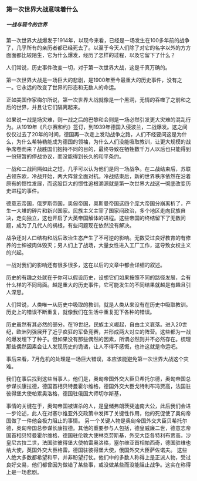 
### 第一次世界大战意味着什么

##### 一战与现今的世界

第一次世界大战爆发于1914年，以现今来看，已经是一场发生在100多年前的战争了，几乎所有的亲历者都已经死去了。以至于今天人们除了对它的名字以外的方方面面都比较陌生，它为什么爆发，经历了怎样的过程，以及它留下了什么？


人们常说，历史事件改变一切，对于第一次世界大战，这是千真万确的。


第一次世界大战是一场巨大的悲剧，是1900年至今最重大的历史事件，没有之一。它永远的改变了世界的形态和无数人的命运。


正如美国作家梅尔所说，第一次世界大战就像是一个黑洞，无情的吞噬了之前和之后的世界，并且让它们隔离起来。


如果说一战是场灾难，则一战之后的巴黎和会则是一场必然引发更大灾难的混乱行为。从1919年《凡尔赛和约》签订，到1939年德国入侵波兰，二战爆发。这之间仅仅过去了20年的时间，德国再一次走上发动战争之路，人们不经要问这是为什么，为什么希特勒能成为德国的领袖，为什么人们没能吸取教训，让更大规模的战争席卷而来？战胜国们抱持不同的目的，最终导致在牺牲数千万人以后也只能得到一份短暂的停战协议，而没能得到长久的和平条约。


一战和二战间隔如此之短，几乎可以认为他们是同一场战争。在二战结束后，苏联占领东欧，冷战开始，两大阵营全面对抗。冷战结束后，新的世界秩序依然在沿着原有的惯性发展，而这股巨大的惯性追根溯源就是第一次世界大战这一彻底改变历史进程的事件。


德意志帝国，俄罗斯帝国，奥匈帝国，奥斯曼帝国这四个庞大帝国分崩离析了，产生一大堆的碎片和新兴国家。民族主义主宰了国家间政治，多个地区走向民族自决，走向独立，这也开启了大英帝国解体的进程。这些帝国的终结留下了无数问题，成为了几代人的祸根，有些问题现在依然没有解决。


战争还对人口结构和战后政治生态产生了不可逆的影响。无数受过良好教育的有修养的士绅被肉体毁灭；男人们上了战场，大量女性进入工厂工作，这导致女权主义的兴起。


一战对我们的影响还有很多很多，这在以后的文章中都会详细的叙述。


历史的有趣之处就在于你可以假设历史，设想它们如果按照不同的路径发展，会有什么样的不同局面。越是重大的历史事件，它可能发生的不同结果就越是有趣且引人深思。


人们常说，人类唯一从历史中吸取的教训，就是人类从来没有在历史中吸取教训。历史上的错误不断重复，就像我们在生活中重复犯下各种的错误。


历史虽然有其必然的部分。在19世纪，民族主义崛起，自由主义衰落。进入20世纪，欧洲列强展开了近乎疯狂的军备竞赛，并形成两大对立的阵营。这些都为一战的爆发埋下了种子。但如果没有那些偶然的因素，所谓必然则并不必然存在。梳理那些偶然因素会让人发现历史的诡谲，让人不得不感慨，也许这就是命运吧。

事后来看，7月危机的处理是一场巨大错误，本应该能避免第一次世界大战这个灾难。

我们在事后找到这些当事人，他们是，奥匈帝国外交大臣贝希托尔德，奥匈帝国总参谋长康拉德，德国首相贝特曼霍尔维格，德国外交大臣戈特利布冯贾高，法国驻彼得堡大使帕累奥洛格，德国驻俄国大师切尔斯基，

事情的关键在于，奥匈帝国被谋杀的人，是皇储弗朗茨斐迪南大公，此后我们会进一步论述，此人在对塞尔维亚外交政策中发挥了关键性作用，他的死促使了奥匈帝国做了一件他会极力阻止的事情。
另一个关键人物是奥匈帝国外交大臣贝希托尔德，奥匈帝国总参谋长康拉德。其他的重要参与人包括，德皇威廉二世，德意志帝国首相贝特曼霍尔维格，德国驻伦敦大使林克劳斯基，外交大臣各特利布贾高，沙皇尼古拉二世，法国驻彼得堡大使帕雷奥洛格，塞尔维亚首相帕西奇，德国驻维也纳大使，英国外交大臣格雷。德国驻彼得堡大使，俄国外交大臣萨佐诺夫。
这些人绝大多数都希望和平，并非盼望打仗。他们中的多数人称得上是正派人物，受过良好交易，他们都曾因为做错了某些事，或没做某些而没能阻止战争。这实在称得上是一场悲剧。

